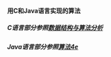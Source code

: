 #### 用C和Java语言实现的算法

##### C语言部分参照[数据结构与算法分析](https://book.douban.com/subject/1139426/)

##### Java语言部分参照[算法4e](https://book.douban.com/subject/19952400/)
